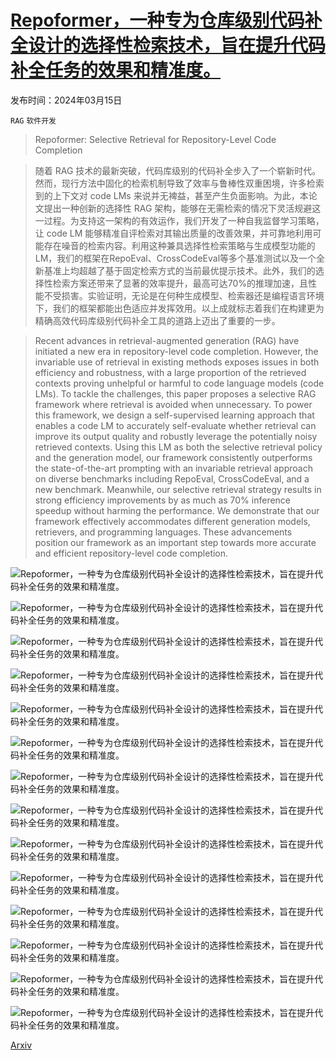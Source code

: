 # [Repoformer，一种专为仓库级别代码补全设计的选择性检索技术，旨在提升代码补全任务的效果和精准度。](https://arxiv.org/abs/2403.10059)

发布时间：2024年03月15日

`RAG` `软件开发`

> Repoformer: Selective Retrieval for Repository-Level Code Completion

> 随着 RAG 技术的最新突破，代码库级别的代码补全步入了一个崭新时代。然而，现行方法中固化的检索机制导致了效率与鲁棒性双重困境，许多检索到的上下文对 code LMs 来说并无裨益，甚至产生负面影响。为此，本论文提出一种创新的选择性 RAG 架构，能够在无需检索的情况下灵活规避这一过程。为支持这一架构的有效运作，我们开发了一种自我监督学习策略，让 code LM 能够精准自评检索对其输出质量的改善效果，并可靠地利用可能存在噪音的检索内容。利用这种兼具选择性检索策略与生成模型功能的 LM，我们的框架在RepoEval、CrossCodeEval等多个基准测试以及一个全新基准上均超越了基于固定检索方式的当前最优提示技术。此外，我们的选择性检索方案还带来了显著的效率提升，最高可达70%的推理加速，且性能不受损害。实验证明，无论是在何种生成模型、检索器还是编程语言环境下，我们的框架都能出色适应并发挥效用。以上成就标志着我们在构建更为精确高效代码库级别代码补全工具的道路上迈出了重要的一步。

> Recent advances in retrieval-augmented generation (RAG) have initiated a new era in repository-level code completion. However, the invariable use of retrieval in existing methods exposes issues in both efficiency and robustness, with a large proportion of the retrieved contexts proving unhelpful or harmful to code language models (code LMs). To tackle the challenges, this paper proposes a selective RAG framework where retrieval is avoided when unnecessary. To power this framework, we design a self-supervised learning approach that enables a code LM to accurately self-evaluate whether retrieval can improve its output quality and robustly leverage the potentially noisy retrieved contexts. Using this LM as both the selective retrieval policy and the generation model, our framework consistently outperforms the state-of-the-art prompting with an invariable retrieval approach on diverse benchmarks including RepoEval, CrossCodeEval, and a new benchmark. Meanwhile, our selective retrieval strategy results in strong efficiency improvements by as much as 70% inference speedup without harming the performance. We demonstrate that our framework effectively accommodates different generation models, retrievers, and programming languages. These advancements position our framework as an important step towards more accurate and efficient repository-level code completion.

![Repoformer，一种专为仓库级别代码补全设计的选择性检索技术，旨在提升代码补全任务的效果和精准度。](../../../paper_images/2403.10059/x1.png)

![Repoformer，一种专为仓库级别代码补全设计的选择性检索技术，旨在提升代码补全任务的效果和精准度。](../../../paper_images/2403.10059/x2.png)

![Repoformer，一种专为仓库级别代码补全设计的选择性检索技术，旨在提升代码补全任务的效果和精准度。](../../../paper_images/2403.10059/plot_2_api_bar_plot.png)

![Repoformer，一种专为仓库级别代码补全设计的选择性检索技术，旨在提升代码补全任务的效果和精准度。](../../../paper_images/2403.10059/abstention_analysis.png)

![Repoformer，一种专为仓库级别代码补全设计的选择性检索技术，旨在提升代码补全任务的效果和精准度。](../../../paper_images/2403.10059/plot_7_leverage_rag.png)

![Repoformer，一种专为仓库级别代码补全设计的选择性检索技术，旨在提升代码补全任务的效果和精准度。](../../../paper_images/2403.10059/plot_1_completion_vs_infilling.png)

![Repoformer，一种专为仓库级别代码补全设计的选择性检索技术，旨在提升代码补全任务的效果和精准度。](../../../paper_images/2403.10059/plot_3_retriever.png)

![Repoformer，一种专为仓库级别代码补全设计的选择性检索技术，旨在提升代码补全任务的效果和精准度。](../../../paper_images/2403.10059/plot_3_uncertainty.png)

![Repoformer，一种专为仓库级别代码补全设计的选择性检索技术，旨在提升代码补全任务的效果和精准度。](../../../paper_images/2403.10059/repoformer_training_data_es_change.png)

![Repoformer，一种专为仓库级别代码补全设计的选择性检索技术，旨在提升代码补全任务的效果和精准度。](../../../paper_images/2403.10059/plot_10_percentage_increase.png)

![Repoformer，一种专为仓库级别代码补全设计的选择性检索技术，旨在提升代码补全任务的效果和精准度。](../../../paper_images/2403.10059/plot_11_v2_merged_repoformer_1b.png)

![Repoformer，一种专为仓库级别代码补全设计的选择性检索技术，旨在提升代码补全任务的效果和精准度。](../../../paper_images/2403.10059/plot_11_v2_merged_repoformer_3b.png)

![Repoformer，一种专为仓库级别代码补全设计的选择性检索技术，旨在提升代码补全任务的效果和精准度。](../../../paper_images/2403.10059/plot_11_v2_merged_bigcode_starcoderbase_7b.png)

![Repoformer，一种专为仓库级别代码补全设计的选择性检索技术，旨在提升代码补全任务的效果和精准度。](../../../paper_images/2403.10059/plot_11_v2_merged_bigcode_starcoder.png)

[Arxiv](https://arxiv.org/abs/2403.10059)